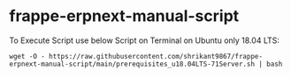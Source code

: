 # frappe-erpnext-manual-script

To Execute Script use below Script on Terminal on Ubuntu only 18.04 LTS:

`wget -O - https://raw.githubusercontent.com/shrikant9867/frappe-erpnext-manual-script/main/prerequisites_u18.04LTS-71Server.sh | bash`
